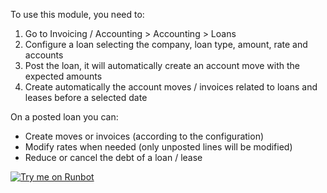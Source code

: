 To use this module, you need to:

1.  Go to Invoicing / Accounting \> Accounting \> Loans
2.  Configure a loan selecting the company, loan type, amount, rate and
    accounts
3.  Post the loan, it will automatically create an account move with the
    expected amounts
4.  Create automatically the account moves / invoices related to loans
    and leases before a selected date

On a posted loan you can:

- Create moves or invoices (according to the configuration)
- Modify rates when needed (only unposted lines will be modified)
- Reduce or cancel the debt of a loan / lease

[![Try me on Runbot](https://odoo-community.org/website/image/ir.attachment/5784_f2813bd/datas)](https://runbot.odoo-community.org/runbot/92/12.0)
